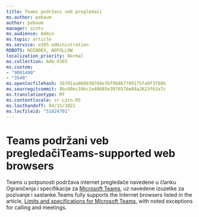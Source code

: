 ```yaml
---
title: Teams podržani veb pregledači
ms.author: pebaum
author: pebaum
manager: scotv
ms.audience: Admin
ms.topic: article
ms.service: o365-administration
ROBOTS: NOINDEX, NOFOLLOW
localization_priority: Normal
ms.collection: Adm_O365
ms.custom:
- "9001490"
- "3540"
ms.openlocfilehash: 26701aa868930784e7bf968b7799175fa0f3f80b
ms.sourcegitcommit: 8bc60ec34bc1e40685e3976576e04a2623f63a7c
ms.translationtype: MT
ms.contentlocale: sr-Latn-RS
ms.lasthandoff: 04/15/2021
ms.locfileid: "51824701"
---
```

# <a name="teams-supported-web-browsers"></a><span data-ttu-id="3743e-102">Teams podržani veb pregledači</span><span class="sxs-lookup"><span data-stu-id="3743e-102">Teams-supported web browsers</span></span>

<span data-ttu-id="3743e-103">Teams u potpunosti podržava internet pregledače navedene u članku Ograničenja i specifikacije za [Microsoft Teams](https://docs.microsoft.com/microsoftteams/limits-specifications-teams#browsers), uz navedene izuzetke za pozivanje i sastanke.</span><span class="sxs-lookup"><span data-stu-id="3743e-103">Teams fully supports the Internet browsers listed in the article, [Limits and specifications for Microsoft Teams](https://docs.microsoft.com/microsoftteams/limits-specifications-teams#browsers), with noted exceptions for calling and meetings.</span></span>